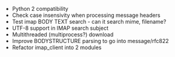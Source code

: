 
* Python 2 compatibility
* Check case insensivity when processing message headers
* Test imap  BODY TEXT search -  can it search mime, filename?
* UTF-8 support in IMAP search subject
* Multithreaded (multiprocess?)  download
* Improve BODYSTRUCTURE parsing to go into message/rfc822
* Refactor imap_client into 2 modules


	